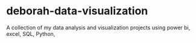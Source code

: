 # deborah-data-visualization
A collection of my data analysis and visualization  projects using power bi, excel, SQL, Python,
